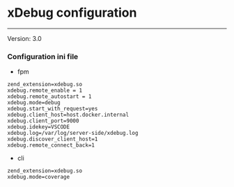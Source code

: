 # xDebug configuration

___

Version: 3.0

### Configuration ini file

* fpm

 ```
zend_extension=xdebug.so
xdebug.remote_enable = 1
xdebug.remote_autostart = 1
xdebug.mode=debug
xdebug.start_with_request=yes
xdebug.client_host=host.docker.internal
xdebug.client_port=9000
xdebug.idekey=VSCODE
xdebug.log=/var/log/server-side/xdebug.log
xdebug.discover_client_host=1
xdebug.remote_connect_back=1
 ```

* cli
```
zend_extension=xdebug.so
xdebug.mode=coverage
```